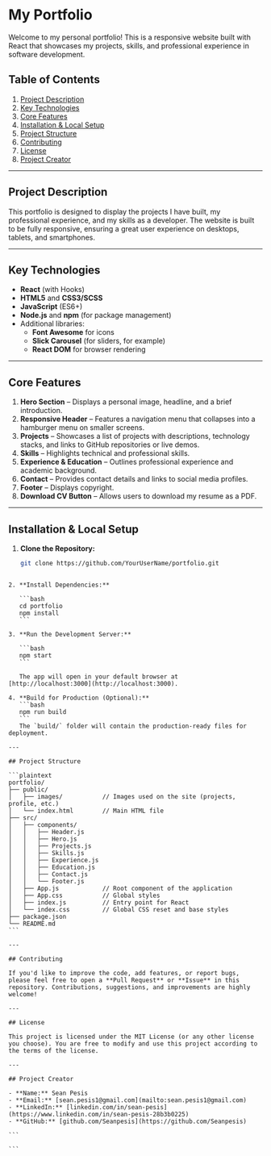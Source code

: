 # My Portfolio

Welcome to my personal portfolio! This is a responsive website built with React that showcases my projects, skills, and professional experience in software development.

## Table of Contents

1. [Project Description](#project-description)
2. [Key Technologies](#key-technologies)
3. [Core Features](#core-features)
4. [Installation & Local Setup](#installation--local-setup)
5. [Project Structure](#project-structure)
6. [Contributing](#contributing)
7. [License](#license)
8. [Project Creator](#project-creator)

---

## Project Description

This portfolio is designed to display the projects I have built, my professional experience, and my skills as a developer. The website is built to be fully responsive, ensuring a great user experience on desktops, tablets, and smartphones.

---

## Key Technologies

- **React** (with Hooks)
- **HTML5** and **CSS3/SCSS**
- **JavaScript** (ES6+)
- **Node.js** and **npm** (for package management)
- Additional libraries:
  - **Font Awesome** for icons
  - **Slick Carousel** (for sliders, for example)
  - **React DOM** for browser rendering

---

## Core Features

1. **Hero Section** – Displays a personal image, headline, and a brief introduction.
2. **Responsive Header** – Features a navigation menu that collapses into a hamburger menu on smaller screens.
3. **Projects** – Showcases a list of projects with descriptions, technology stacks, and links to GitHub repositories or live demos.
4. **Skills** – Highlights technical and professional skills.
5. **Experience & Education** – Outlines professional experience and academic background.
6. **Contact** – Provides contact details and links to social media profiles.
7. **Footer** – Displays copyright.
8. **Download CV Button** – Allows users to download my resume as a PDF.

---

## Installation & Local Setup

1. **Clone the Repository:**
   ```bash
   git clone https://github.com/YourUserName/portfolio.git
   ```

````

2. **Install Dependencies:**

   ```bash
   cd portfolio
   npm install
   ```

3. **Run the Development Server:**

   ```bash
   npm start
   ```

   The app will open in your default browser at [http://localhost:3000](http://localhost:3000).

4. **Build for Production (Optional):**
   ```bash
   npm run build
   ```
   The `build/` folder will contain the production-ready files for deployment.

---

## Project Structure

```plaintext
portfolio/
├── public/
│   ├── images/           // Images used on the site (projects, profile, etc.)
│   └── index.html        // Main HTML file
├── src/
│   ├── components/
│   │   ├── Header.js
│   │   ├── Hero.js
│   │   ├── Projects.js
│   │   ├── Skills.js
│   │   ├── Experience.js
│   │   ├── Education.js
│   │   ├── Contact.js
│   │   └── Footer.js
│   ├── App.js            // Root component of the application
│   ├── App.css           // Global styles
│   ├── index.js          // Entry point for React
│   └── index.css         // Global CSS reset and base styles
├── package.json
└── README.md
```

---

## Contributing

If you'd like to improve the code, add features, or report bugs, please feel free to open a **Pull Request** or **Issue** in this repository. Contributions, suggestions, and improvements are highly welcome!

---

## License

This project is licensed under the MIT License (or any other license you choose). You are free to modify and use this project according to the terms of the license.

---

## Project Creator

- **Name:** Sean Pesis
- **Email:** [sean.pesis1@gmail.com](mailto:sean.pesis1@gmail.com)
- **LinkedIn:** [linkedin.com/in/sean-pesis](https://www.linkedin.com/in/sean-pesis-28b3b0225)
- **GitHub:** [github.com/Seanpesis](https://github.com/Seanpesis)

```

```
````
